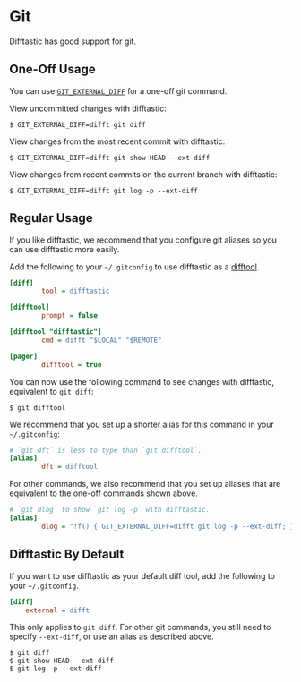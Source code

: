 # Git

Difftastic has good support for git.

## One-Off Usage

You can use
[`GIT_EXTERNAL_DIFF`](https://git-scm.com/docs/diff-config#Documentation/diff-config.txt-diffexternal)
for a one-off git command.

View uncommitted changes with difftastic:

```
$ GIT_EXTERNAL_DIFF=difft git diff
```

View changes from the most recent commit with difftastic:

```
$ GIT_EXTERNAL_DIFF=difft git show HEAD --ext-diff
```

View changes from recent commits on the current branch with
difftastic:

```
$ GIT_EXTERNAL_DIFF=difft git log -p --ext-diff
```

## Regular Usage

If you like difftastic, we recommend that you configure git aliases
so you can use difftastic more easily.

Add the following to your `~/.gitconfig` to use difftastic as a
[difftool](https://git-scm.com/docs/git-difftool).

```ini
[diff]
        tool = difftastic

[difftool]
        prompt = false

[difftool "difftastic"]
        cmd = difft "$LOCAL" "$REMOTE"

[pager]
        difftool = true
```

You can now use the following command to see changes with difftastic,
equivalent to `git diff`:

```
$ git difftool
```

We recommend that you set up a shorter alias for this command in your
`~/.gitconfig`:

```ini
# `git dft` is less to type than `git difftool`.
[alias]
        dft = difftool
```

For other commands, we also recommend that you set up aliases that are
equivalent to the one-off commands shown above.

```ini
# `git dlog` to show `git log -p` with difftastic.
[alias]
        dlog = "!f() { GIT_EXTERNAL_DIFF=difft git log -p --ext-diff; }; f"
```

## Difftastic By Default

If you want to use difftastic as your default diff tool, add the
following to your `~/.gitconfig`.

```ini
[diff]
	external = difft
```

This only applies to `git diff`. For other git commands, you still
need to specify `--ext-diff`, or use an alias as described above.

```
$ git diff
$ git show HEAD --ext-diff
$ git log -p --ext-diff
```

